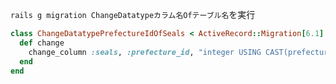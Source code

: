`rails g migration ChangeDatatypeカラム名Ofテーブル名`を実行
```migrate.rb
class ChangeDatatypePrefectureIdOfSeals < ActiveRecord::Migration[6.1]
  def change
    change_column :seals, :prefecture_id, "integer USING CAST(prefecture_id AS integer)"
  end
end
```
